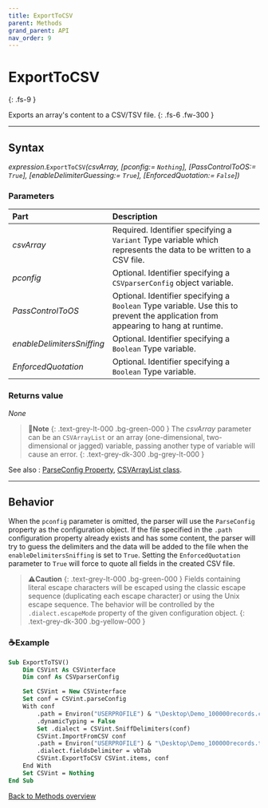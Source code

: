 ```yaml
---
title: ExportToCSV
parent: Methods
grand_parent: API
nav_order: 9
---
```


# ExportToCSV
{: .fs-9 }

Exports an array's content to a CSV/TSV file.
{: .fs-6 .fw-300 }

---

## Syntax

*expression*.`ExportToCSV`*(csvArray, \[pconfig:= `Nothing`\], \[PassControlToOS:= `True`\], \[enableDelimiterGuessing:= `True`\], \[EnforcedQuotation:= `False`\])*

### Parameters

<table>
<thead>
<tr>
<th style="text-align: left;">Part</th>
<th style="text-align: left;">Description</th>
</tr>
</thead>
<tbody>
<tr>
<td style="text-align: left;"><em>csvArray</em></td>
<td style="text-align: left;">Required. Identifier specifying a <code>Variant</code> Type variable which represents the data to be written to a CSV file.</td>
</tr>
<tr>
<td style="text-align: left;"><em>pconfig</em></td>
<td style="text-align: left;">Optional. Identifier specifying a <code>CSVparserConfig</code> object variable.</td>
</tr>
<tr>
<td style="text-align: left;"><em>PassControlToOS</em></td>
<td style="text-align: left;">Optional. Identifier specifying a <code>Boolean</code> Type variable. Use this to prevent the application from appearing to hang at runtime.</td>
</tr>
<tr>
<td style="text-align: left;"><em>enableDelimitersSniffing</em></td>
<td style="text-align: left;">Optional. Identifier specifying a <code>Boolean</code> Type variable.</td>
</tr>
<tr>
<td style="text-align: left;"><em>EnforcedQuotation</em></td>
<td style="text-align: left;">Optional. Identifier specifying a <code>Boolean</code> Type variable.</td>
</tr>
</tbody>
</table>

### Returns value

_None_

>📝**Note**
>{: .text-grey-lt-000 .bg-green-000 }
>The *csvArray* parameter can be an `CSVArrayList` or an array (one-dimensional, two-dimensional or jagged) variable, passing another type of variable will cause an error. 
{: .text-grey-dk-300 .bg-grey-lt-000 }

See also
: [ParseConfig Property](https://ws-garcia.github.io/VBA-CSV-interface/api/properties/parseconf.html), [CSVArrayList class](https://ws-garcia.github.io/VBA-CSV-interface/api/csvarraylist.html).

---

## Behavior

When the `pconfig` parameter is omitted, the parser will use the `ParseConfig` property as the configuration object. If the file specified in the `.path` configuration property already exists and has some content, the parser will try to guess the delimiters and the data will be added to the file when the `enableDelimitersSniffing` is set to `True`. Setting the `EnforcedQuotation` parameter to `True` will force to quote all fields in the created CSV file. 

>⚠️**Caution**
>{: .text-grey-lt-000 .bg-green-000 }
>Fields containing literal escape characters will be escaped using the classic escape sequence (duplicating each escape character) or using the Unix escape sequence. The behavior will be controlled by the `.dialect.escapeMode` property of the given configuration object.
{: .text-grey-dk-300 .bg-yellow-000 }

### ☕Example

```vb
Sub ExportToTSV()
    Dim CSVint As CSVinterface
    Dim conf As CSVparserConfig

    Set CSVint = New CSVinterface
    Set conf = CSVint.parseConfig
    With conf
        .path = Environ("USERPROFILE") & "\Desktop\Demo_100000records.csv"
        .dynamicTyping = False
        Set .dialect = CSVint.SniffDelimiters(conf)   								'Try to guess CSV file data delimiters
        CSVint.ImportFromCSV conf 															'Import the data
        .path = Environ("USERPROFILE") & "\Desktop\Demo_100000records.tsv"
        .dialect.fieldsDelimiter = vbTab
        CSVint.ExportToCSV CSVint.items, conf 											'Export internal items to a TSV file
    End With
    Set CSVint = Nothing 																		'Terminate the current instance
End Sub
```

[Back to Methods overview](https://ws-garcia.github.io/VBA-CSV-interface/api/methods/)